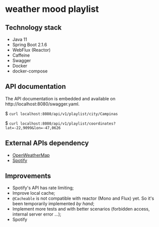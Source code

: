 # weather mood playlist

## Technology stack

- Java 11
- Spring Boot 2.1.6
- WebFlux (Reactor)
- Caffeine
- Swagger
- Docker
- docker-compose


## API documentation

The API documentation is embedded and available on http://localhost:8080/swagger.yaml.




$ `curl localhost:8080/api/v1/playlist/city/Campinas`

$ `curl localhost:8080/api/v1/playlist/coordinates?lat=-22,9099&lon=-47,0626`


## External APIs dependency
- [OpenWeatherMap](https://openweathermap.org/current)
- [Spotify](https://developer.spotify.com/documentation/web-api/)


## Improvements
- Spotify's API has rate limiting;
- Improve local cache;
- `@Cacheable` is not compatible with reactor (Mono and Flux) yet. So it's been temporarily implemented _by hand_;
- Implement more tests and with better scenarios (forbidden access, internal server error ...);
- Spotify